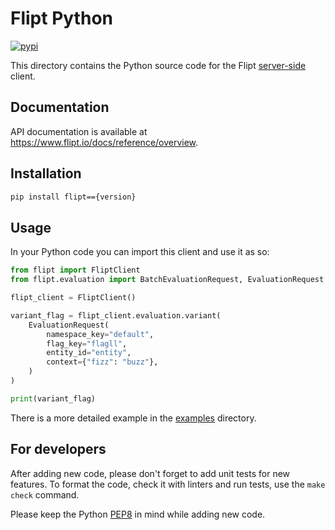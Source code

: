 # Flipt Python

[![pypi](https://img.shields.io/pypi/v/flipt.svg)](https://pypi.org/project/flipt)

This directory contains the Python source code for the Flipt [server-side](https://www.flipt.io/docs/integration/server/rest) client.

## Documentation

API documentation is available at <https://www.flipt.io/docs/reference/overview>.

## Installation

```sh
pip install flipt=={version}
```

## Usage

In your Python code you can import this client and use it as so:

```python
from flipt import FliptClient
from flipt.evaluation import BatchEvaluationRequest, EvaluationRequest

flipt_client = FliptClient()

variant_flag = flipt_client.evaluation.variant(
    EvaluationRequest(
        namespace_key="default",
        flag_key="flagll",
        entity_id="entity",
        context={"fizz": "buzz"},
    )
)

print(variant_flag)
```

There is a more detailed example in the [examples](./examples) directory.

## For developers

After adding new code, please don't forget to add unit tests for new features.
To format the code, check it with linters and run tests, use the `make check` command.

Please keep the Python [PEP8](https://peps.python.org/pep-0008/) in mind while adding new code.

